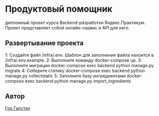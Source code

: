 <h1>Продуктовый помощник</h1> 
дипломный проект курса Backend-разработки Яндекс.Практикум. Проект представляет собой онлайн-сервис и API для него.

<h2>Развертывание проекта</h2>

1: Создайте файл /infra/.env. Шаблон для заполнения файла нахоится в /infra/.env.example.
2: Выполните команду docker-compose up.
3: Выполните миграции docker-compose exec backend python manage.py migrate
4: Соберите статику docker-compose exec backend python manage.py collectstatic
5: Заполните базу ингредиентами docker-compose exec backend python manage.py import_ingredients

<h2>Автор</h2>
<a href="https://t.me/Gcodm">Гор Галстян</a>